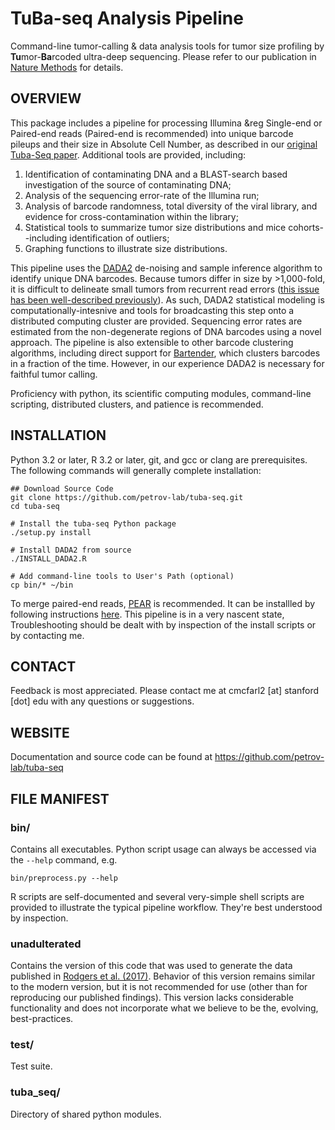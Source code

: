 # TuBa-seq Analysis Pipeline #

Command-line tumor-calling & data analysis tools for tumor size profiling by **Tu**mor-**Ba**rcoded ultra-deep sequencing. Please refer to our publication in [Nature Methods][1] for details. 

## OVERVIEW

This package includes a pipeline for processing Illumina &reg Single-end or Paired-end reads (Paired-end is recommended) into unique barcode pileups and their size in Absolute Cell Number, as described in our [original Tuba-Seq paper][1]. Additional tools are provided, including: 

1. Identification of contaminating DNA and a BLAST-search based investigation of the source of contaminating DNA;
2. Analysis of the sequencing error-rate of the Illumina run;
3. Analysis of barcode randomness, total diversity of the viral library, and evidence for cross-contamination within the library;
4. Statistical tools to summarize tumor size distributions and mice cohorts--including identification of outliers;
5. Graphing functions to illustrate size distributions.

This pipeline uses the [DADA2][2] de-noising and sample inference algorithm to identify unique DNA barcodes. Because tumors differ in size by >1,000-fold, it is difficult to delineate small tumors from recurrent read errors ([this issue has been well-described previously][3]). As such, DADA2 statistical modeling is computationally-intesnive and tools for broadcasting this step onto a distributed computing cluster are provided. Sequencing error rates are estimated from the non-degenerate regions of DNA barcodes using a novel approach. The pipeline is also extensible to other barcode clustering algorithms, including direct support for [Bartender][4], which clusters barcodes in a fraction of the time. However, in our experience DADA2 is necessary for faithful tumor calling. 

Proficiency with python, its scientific computing modules, command-line scripting, distributed clusters, and patience is recommended. 

## INSTALLATION

Python 3.2 or later, R 3.2 or later, git, and gcc or clang are prerequisites. The following commands will generally complete installation: 
```
## Download Source Code
git clone https://github.com/petrov-lab/tuba-seq.git
cd tuba-seq

# Install the tuba-seq Python package 
./setup.py install

# Install DADA2 from source
./INSTALL_DADA2.R

# Add command-line tools to User's Path (optional)
cp bin/* ~/bin
```

To merge paired-end reads, [PEAR][5] is recommended. It can be installled by following instructions [here][5]. This pipeline is in a very nascent state, Troubleshooting should be dealt with by inspection of the install scripts or by contacting me. 

## CONTACT

Feedback is most appreciated. Please contact me at cmcfarl2 [at] stanford [dot] edu with any questions or suggestions. 

## WEBSITE

Documentation and source code can be found at https://github.com/petrov-lab/tuba-seq

## FILE MANIFEST

### bin/ 

Contains all executables. Python script usage can always be accessed via the `--help` command, e.g.
```
bin/preprocess.py --help
```
R scripts are self-documented and several very-simple shell scripts are provided to illustrate the typical pipeline workflow. They're best understood by inspection. 

### unadulterated

Contains the version of this code that was used to generate the data published in [Rodgers et al. (2017)][1]. Behavior of this version remains similar to the modern version, but it is not recommended for use (other than for reproducing our published findings). This version lacks considerable functionality and does not incorporate what we believe to be the, evolving, best-practices.  

### test/

Test suite. 

### tuba_seq/

Directory of shared python modules.

[1]: https://www.nature.com/nmeth/journal/v14/n7/full/nmeth.4297.html "A quantitative and multiplexed approach to uncover the fitness landscape of tumor suppression in vivo"
[2]: https://github.com/benjjneb/dada2 "DADA2 Public Repository"
[3]: https://bmcbioinformatics.biomedcentral.com/articles/10.1186/s12859-016-0999-4 "Reproducibility of Illumina platform deep sequencing errors allows accurate determination of DNA barcodes in cells" 
[4]: https://www.biorxiv.org/content/early/2016/08/10/068916 "Bartender: an ultrafast and accurate clustering algorithm to count barcode and amplicon reads"
[5]: https://sco.h-its.org/exelixis/web/software/pear/ "PEAR - Paired-End reAd mergeR"
